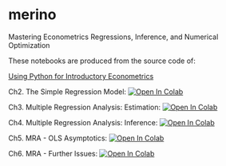 # merino

Mastering Econometrics Regressions, Inference, and Numerical Optimization

These notebooks are produced from the source code of:

[Using Python for Introductory Econometrics](http://upfie.net)

Ch2. The Simple Regression Model: <a target="_blank" href="https://colab.research.google.com/github/alanlujan91/merino/blob/main/notebooks/Ch2.%20The%20Simple%20Regression%20Model.ipynb">
  <img src="https://colab.research.google.com/assets/colab-badge.svg" alt="Open In Colab"/>
</a>

Ch3. Multiple Regression Analysis: Estimation: <a target="_blank" href="https://colab.research.google.com/github/alanlujan91/merino/blob/main/notebooks/Ch3.%20Multiple%20Regression%20Analysis%20-%20Estimation.ipynb">
  <img src="https://colab.research.google.com/assets/colab-badge.svg" alt="Open In Colab"/>
</a>

Ch4. Multiple Regression Analysis: Inference: <a target="_blank" href="https://colab.research.google.com/github/alanlujan91/merino/blob/main/notebooks/Ch4.%20Multiple%20Regression%20Analysis%20-%20Inference.ipynb">
  <img src="https://colab.research.google.com/assets/colab-badge.svg" alt="Open In Colab"/>
</a>

Ch5. MRA - OLS Asymptotics: <a target="_blank" href="https://colab.research.google.com/github/alanlujan91/merino/blob/main/notebooks/Ch5.%20MRA%20-%20OLS%20Asymptotics.ipynb">
  <img src="https://colab.research.google.com/assets/colab-badge.svg" alt="Open In Colab"/>
</a>

Ch6. MRA - Further Issues: <a target="_blank" href="https://colab.research.google.com/github/alanlujan91/merino/blob/main/notebooks/Ch6.%20MRA%20-%20Further%20Issues.ipynb">
  <img src="https://colab.research.google.com/assets/colab-badge.svg" alt="Open In Colab"/>
</a>

